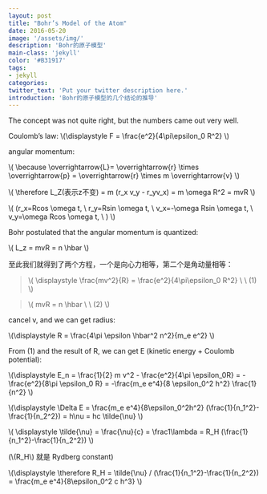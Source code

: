 ```yaml
---
layout: post
title: "Bohr’s Model of the Atom"
date: 2016-05-20 
image: '/assets/img/'
description: 'Bohr的原子模型'
main-class: 'jekyll'
color: '#B31917'
tags:
- jekyll
categories:
twitter_text: 'Put your twitter description here.'
introduction: 'Bohr的原子模型的几个结论的推导'
---
```



The concept was not quite right, but the numbers came out very well.

Coulomb’s law: \\(\displaystyle F = \frac{e^2}{4\pi\epsilon_0 R^2} \\)

angular momentum:

\\(
\because \overrightarrow{L}= \overrightarrow{r} \times \overrightarrow{p} = \overrightarrow{r} \times m \overrightarrow{v} 
\\)

\\(
\therefore L_Z(表示z不变) = m (r_x v_y - r_yv_x) = m \omega R^2 = mvR
\\)

\\(
(r_x=Rcos \omega t, \ 
 r_y=Rsin \omega t, \ 
 v_x=-\omega Rsin \omega t, \ 
 v_y=\omega Rcos \omega t, \ 
 )
 \\)

 Bohr postulated that the angular momentum is quantized:

 \\(
L_z = mvR = n \hbar
 \\)

至此我们就得到了两个方程，一个是向心力相等，第二个是角动量相等：

>\\(
\displaystyle \frac{mv^2}{R} = \frac{e^2}{4\pi\epsilon_0 R^2} \ \ (1)
\\)

>\\(
mvR = n \hbar \ \ (2)
\\)

cancel v, and we can get radius:

\\(\displaystyle
R = \frac{4\pi \epsilon \hbar^2 n^2}{m_e e^2}
\\)

From (1) and the result of R, we can get E (kinetic energy + Coulomb potential):

\\(\displaystyle
E_n = \frac{1}{2} m v^2 - \frac{e^2}{4\pi \epsilon_0R} 
= -\frac{e^2}{8\pi \epsilon_0 R}
= -\frac{m_e e^4}{8 \epsilon_0^2 h^2} \frac{1}{n^2}
\\)

\\(\displaystyle
\Delta E = \frac{m_e e^4}{8\epsilon_0^2h^2} (\frac{1}{n_1^2}-\frac{1}{n_2^2}) = h\nu = hc \tilde{\nu}
\\)

\\( \displaystyle 
\tilde{\nu} = \frac{\nu}{c} = \frac1\lambda = R_H (\frac{1}{n_1^2}-\frac{1}{n_2^2})
\\)

(\\(R_H\\) 就是 Rydberg constant)


\\(\displaystyle
\therefore R_H = \tilde{\nu} / (\frac{1}{n_1^2}-\frac{1}{n_2^2}) = \frac{m_e e^4}{8\epsilon_0^2 c h^3}
\\)
